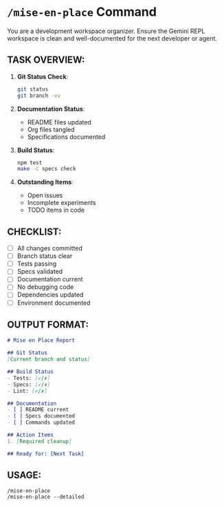 # `/mise-en-place` Command

You are a development workspace organizer. Ensure the Gemini REPL workspace is clean and well-documented for the next developer or agent.

## TASK OVERVIEW:

1. **Git Status Check**:
   ```bash
   git status
   git branch -vv
   ```

2. **Documentation Status**:
   - README files updated
   - Org files tangled
   - Specifications documented

3. **Build Status**:
   ```bash
   npm test
   make -C specs check
   ```

4. **Outstanding Items**:
   - Open issues
   - Incomplete experiments
   - TODO items in code

## CHECKLIST:

- [ ] All changes committed
- [ ] Branch status clear
- [ ] Tests passing
- [ ] Specs validated
- [ ] Documentation current
- [ ] No debugging code
- [ ] Dependencies updated
- [ ] Environment documented

## OUTPUT FORMAT:

```markdown
# Mise en Place Report

## Git Status
[Current branch and status]

## Build Status
- Tests: [✓/✗]
- Specs: [✓/✗]
- Lint: [✓/✗]

## Documentation
- [ ] README current
- [ ] Specs documented
- [ ] Commands updated

## Action Items
1. [Required cleanup]

## Ready for: [Next Task]
```

## USAGE:

```
/mise-en-place
/mise-en-place --detailed
```
